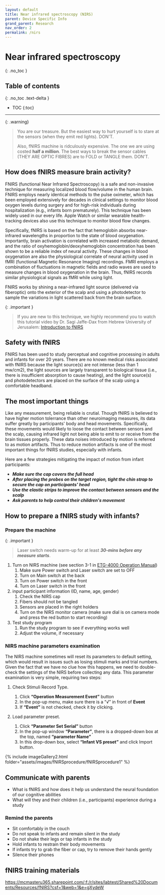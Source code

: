 ```yaml
---
layout: default
title: Near infrared spectroscopy (NIRS)
parent: Device Specific Info
grand_parent: Research
nav_order: 2
permalink: /nirs
---
```


# Near infrared spectroscopy
{: .no_toc }

## Table of contents
{: .no_toc .text-delta }

* TOC
{:toc}

---

{: .warning}
> You are our treasure. But the easiest way to hurt yourself is to stare at the sensors (when they emit red lights). DON'T.
>
> Also, fNIRS machine is ridculously expensive. The one we are using costed **half a million**. The best ways to break the sensor cables (THEY ARE OPTIC FIBRES) are to FOLD or TANGLE them. DON'T.

## How does fNIRS measure brain activity?
FNIRS (functional Near Infrared Spectroscopy) is a safe and non-invasive technique for measuring localized blood flow/volume in the human brain. FNIRS employs nearly identical methods to the pulse oximeter, which has been employed extensively for decades in clinical settings to monitor blood oxygen levels during surgery and for high-risk individuals during hospitalization (e.g., infants born prematurely). This technique has been widely used in our every life. Apple Watch or similar wearable health-tracking devices also use this technique to monitor blood flow changes.
 
Specifically, fNIRS is based on the fact that hemoglobin absorbs near-infrared wavelengths in proportion to the state of blood oxygenation. Importantly, brain activation is correlated with increased metabolic demand, and the ratio of oxyhemoglobin/deoxyhemoglobin concentration has been shown to be a reliable index of neural activity. These changes in blood oxygenation are also the physiological correlate of neural activity used in fMRI (functional Magnetic Resonance Imaging) recordings. FMRI employs a combination of fluctuations in magnetic fields and radio waves are used to measure changes in blood oxygenation in the brain. Thus, fNIRS records similar physiological signals as fMRI while using light. 
 
FNIRS works by shining a near-infrared light source (delivered via fiberoptic) onto the exterior of the scalp and using a photodetector to sample the variations in light scattered back from the brain surface. 

{: .important }
> If you are new to this technique, we highly recommend you to watch this tutorial video by Dr. Sagi Jaffe-Dax from Hebrew University of Jerusalem: <a href="https://mcmasteru365.sharepoint.com/:v:/r/sites/labtest/Shared%20Documents/Resources/fNIRS/NIRS%20background%20training%20videos%20from%20Sagi/1-Intro%20to%20fNIRS%20(Sagi%20Jaffe-Dax).mp4?csf=1&web=1&e=Nbx8ZI" target="_blank">Introduction to fNIRS</a>  

## Safety with fNIRS
FNIRS has been used to study perceptual and cognitive processing in adults and infants for over 20 years. There are no known medical risks associated with fNIRS because the light source(s) are not intense (less than 1 mw/cm2), the light sources are largely transparent to biological tissue (i.e., there is insufficient absorption to cause heating), and the light source(s) and photodetectors are placed on the surface of the scalp using a comfortable headband.  
 
## The most important things
Like any measurement, being reliable is crutial. Though fNIRS is believed to have higher motion tolerrance than other neuroimaging measures, its data suffer greatly by participants' body and head movements. Specifically, these movements would likely to loose the contact between sensors and the scalp, causing infrared light not being able to emit to or receive from the brain tissues properly. These data noises introduced by motion is referred to as motion artifacts. Thus to reduce motion artifacts is one of the most important things for fNIRS studies, especially with infants.

Here are a few strategies mitigating the impact of motion from infant participants:
- ***Make sure the cap covers the full head***
- ***After placing the probes on the target region, tight the chin strap to secure the cap on participants' head***
- ***Use the elastic strips to improve the contact between sensors and the scalp***
- ***Ask parents to help control their children's movement***

## How to prepare a fNIRS study with infants?

### Prepare the machine

{: .important }
> Laser switch needs warm-up for at least ***30-mins before any measure starts***.

1. Turn on NIRS machine (see section 3-1 in <a href="https://mcmasteru365.sharepoint.com/:b:/r/sites/labtest/Shared%20Documents/Resources/fNIRS/HITACHI%20ETG4000/ETG4000_manual.pdf?csf=1&web=1&e=0CUxdf" target="_blank">ETG-4000 Operation Manual</a>)
    1. Make sure Power switch and Laser switch are set to OFF 
    2. Turn on Main switch at the back 
    3. Turn on Power switch in the front 
    4. Turn on Laser switch in the front 
2. input participant information (ID, name, age, gender)
    1. Check the NIRS cap 
    2. Fibers should not be tangled 
    3. Sensors are placed in the right holders 
    4. Turn on the NIRS monitor camera (make sure dial is on camera mode and press the red button to start recording)
3.	Test study program 
    1. Run the study program to see if everything works well 
    2. Adjust the volume, if necessary

### NIRS machine parameters examination

The NIRS machine sometimes will reset its parameters to default setting, which would result in issues such as losing stimuli marks and trial numbers. Given the fact that we have no clue how this happens, we need to double-check the settings of the NIRS before collecting any data. This parameter examination is very simple, requiring two steps: 

1. Check Stimuli Record Type. 
    1. Click **“Operation Measurement Event”** button 
    2. In the pop-up menu, make sure there is a “√” in front of **Event** 
    3. If **“Event”** is not checked, check it by clicking. 

2. Load parameter preset. 
    1. Click **“Parameter Set Serial”** button 
    2. In the pop-up window **“Parameter”**, there is a dropped-down box at the top, named **“parameter Name”**
    3. In this drop-down box, select **“Infant VS preset”** and click Import button. 

{% include imageGallery2.html folder="assets/images/fNIRSprocedure/fNIRSprocedure1" %}

## Communicate with parents
- What is fNIRS and how does it help us understand the neural foundation of our cognitive abilities
- What will they and their children (i.e., participants) experience during a study

### Remind the parents
- Sit comfortably in the couch 
- Do not speak to infants and remain silent in the study 
- Do not shake their legs or tap infants in the study
- Hold infants to restrain their body movements 
- If infants try to grab the fiber or cap, try to remove their hands gently
- Silence their phones


## fNIRS training materials

https://mcmasteru365.sharepoint.com/:f:/r/sites/labtest/Shared%20Documents/Resources/fNIRS?csf=1&web=1&e=gXydeW

<!-- [a link](/nirs/manual).

[a link](/nirs/cameraprocedure).

[a link](/nirs/nirsprocedure).

[a link](/nirs/parametersExam).

[a link](/nirs/studyBreak). -->